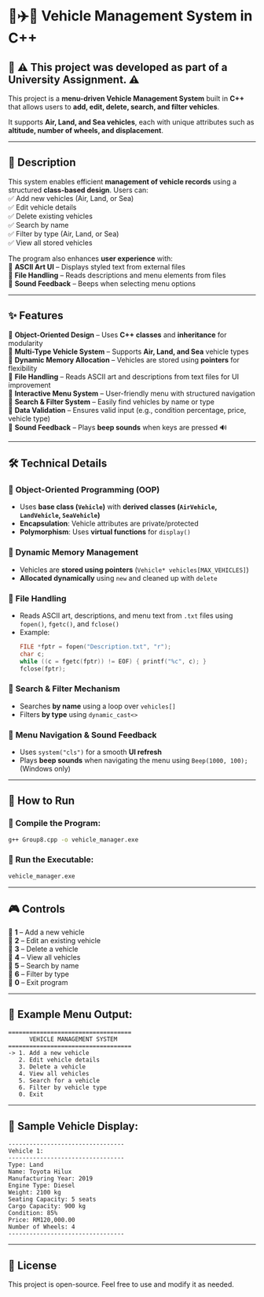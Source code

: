 # 🚗✈️🚢 Vehicle Management System in C++

## 📌 **⚠️ This project was developed as part of a University Assignment. ⚠️**  
This project is a **menu-driven Vehicle Management System** built in **C++** that allows users to **add, edit, delete, search, and filter vehicles**.  

It supports **Air, Land, and Sea vehicles**, each with unique attributes such as **altitude, number of wheels, and displacement**.  

---

## 📌 Description
This system enables efficient **management of vehicle records** using a structured **class-based design**. Users can:  
✅ Add new vehicles (Air, Land, or Sea)  
✅ Edit vehicle details  
✅ Delete existing vehicles  
✅ Search by name  
✅ Filter by type (Air, Land, or Sea)  
✅ View all stored vehicles  

The program also enhances **user experience** with:  
🔹 **ASCII Art UI** – Displays styled text from external files  
🔹 **File Handling** – Reads descriptions and menu elements from files  
🔹 **Sound Feedback** – Beeps when selecting menu options  

---

## ✨ Features
🔹 **Object-Oriented Design** – Uses **C++ classes** and **inheritance** for modularity  
🔹 **Multi-Type Vehicle System** – Supports **Air, Land, and Sea** vehicle types  
🔹 **Dynamic Memory Allocation** – Vehicles are stored using **pointers** for flexibility  
🔹 **File Handling** – Reads ASCII art and descriptions from text files for UI improvement  
🔹 **Interactive Menu System** – User-friendly menu with structured navigation  
🔹 **Search & Filter System** – Easily find vehicles by name or type  
🔹 **Data Validation** – Ensures valid input (e.g., condition percentage, price, vehicle type)  
🔹 **Sound Feedback** – Plays **beep sounds** when keys are pressed 🔊  

---

## 🛠️ Technical Details
### 🔹 **Object-Oriented Programming (OOP)**
- Uses **base class (`Vehicle`)** with **derived classes (`AirVehicle`, `LandVehicle`, `SeaVehicle`)**  
- **Encapsulation**: Vehicle attributes are private/protected  
- **Polymorphism**: Uses **virtual functions** for `display()`  

### 🔹 **Dynamic Memory Management**
- Vehicles are **stored using pointers** (`Vehicle* vehicles[MAX_VEHICLES]`)  
- **Allocated dynamically** using `new` and cleaned up with `delete`  

### 🔹 **File Handling**
- Reads ASCII art, descriptions, and menu text from `.txt` files using `fopen()`, `fgetc()`, and `fclose()`  
- Example:
  ```cpp
  FILE *fptr = fopen("Description.txt", "r");
  char c;
  while ((c = fgetc(fptr)) != EOF) { printf("%c", c); }
  fclose(fptr);
  ```

### 🔹 **Search & Filter Mechanism**
- Searches **by name** using a loop over `vehicles[]`  
- Filters **by type** using `dynamic_cast<>`  

### 🔹 **Menu Navigation & Sound Feedback**
- Uses `system("cls")` for a smooth **UI refresh**  
- Plays **beep sounds** when navigating the menu using `Beep(1000, 100);` (Windows only)  

---

## 🚀 How to Run
### 🔹 Compile the Program:
```sh
g++ Group8.cpp -o vehicle_manager.exe
```
### 🔹 Run the Executable:
```sh
vehicle_manager.exe
```

---

## 🎮 Controls
🎯 **1** – Add a new vehicle  
🎯 **2** – Edit an existing vehicle  
🎯 **3** – Delete a vehicle  
🎯 **4** – View all vehicles  
🎯 **5** – Search by name  
🎯 **6** – Filter by type  
🎯 **0** – Exit program  

---

## 📜 Example Menu Output:
```
===================================
      VEHICLE MANAGEMENT SYSTEM
===================================
-> 1. Add a new vehicle
   2. Edit vehicle details
   3. Delete a vehicle
   4. View all vehicles
   5. Search for a vehicle
   6. Filter by vehicle type
   0. Exit
```

---

## 📄 Sample Vehicle Display:
```
---------------------------------
Vehicle 1:
---------------------------------
Type: Land
Name: Toyota Hilux
Manufacturing Year: 2019
Engine Type: Diesel
Weight: 2100 kg
Seating Capacity: 5 seats
Cargo Capacity: 900 kg
Condition: 85%
Price: RM120,000.00
Number of Wheels: 4
---------------------------------
```

---

## 📌 License
This project is open-source. Feel free to use and modify it as needed.
